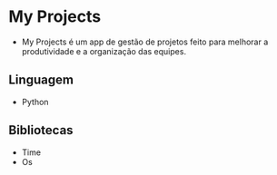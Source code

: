 # My Projects

* My Projects é um app de gestão de projetos feito para melhorar a produtividade e a organização das equipes.

## Linguagem
* Python

## Bibliotecas
* Time
* Os
